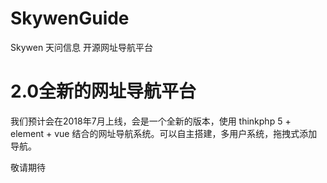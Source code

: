 # SkywenGuide
Skywen 天问信息 开源网址导航平台


# 2.0全新的网址导航平台
我们预计会在2018年7月上线，会是一个全新的版本，使用 thinkphp 5 + element + vue 结合的网址导航系统。可以自主搭建，多用户系统，拖拽式添加导航。

敬请期待

